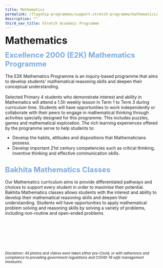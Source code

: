 ```yaml
---
title: Mathematics
permalink: /flagship-programmes/support-stretch-programme/mathematics/
description: ""
third_nav_title: Stretch Academic Programme
---
```

<b><font size="6">Mathematics</font></b>

<b><font size="5" color="#7daadf">Excellence 2000 (E2K) Mathematics Programme</font></b>
<br>
<br>
The E2K Mathematics Programme is an inquiry-based programme that aims to develop students' mathematical reasoning skills and deepen their conceptual understanding.  
<br>
Selected Primary 4 students who demonstrate interest and ability in Mathematics will attend a 1.5h weekly lesson in Term 1 to Term 3 during curriculum time. Students will have opportunities to work independently or collaborate with their peers to engage in mathematical thinking through activities specially designed for this programme. This includes puzzles, games and mathematical exploration. The rich learning experiences offered by the programme serve to help students to:  
 
*   Develop the habits, attitudes and dispositions that Mathematicians possess.
*   Develop important 21st century competencies such as critical thinking, inventive thinking and effective communication skills.

 <br> 
<b><font size="5" color="#7daadf">Bakhita Mathematics Classes</font></b>
<br>
<br>
Our Mathematics curriculum aims to provide differentiated pathways and choices to support every student in order to maximise their potential. Bakhita Mathematics classes allows students with the interest and ability to develop their mathematical reasoning skills and deepen their understanding. Students will have opportunities to apply mathematical problem solving and reasoning skills by solving a variety of problems, including non-routine and open-ended problems.


<br><br><br><br><br><br>
<sup>_Disclaimer: All photos and videos were taken either pre-Covid, or with adherence and compliance to prevailing government regulations and COVID-19 safe management measures._</sup>